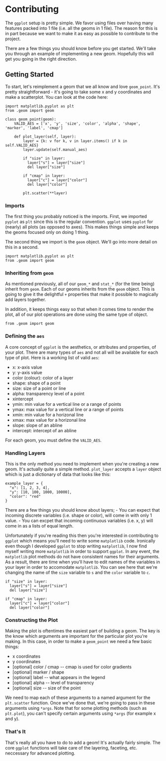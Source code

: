 # Contributing
The `ggplot` setup is pretty simple. We favor using files over having many
features packed into 1 file (i.e. all the geoms in 1 file). The reason for
this is in part because we want to make it as easy as possible to contribute
to the project.

There are a few things you should know before you get started. We'll take you
through an example of implementing a new geom. Hopefully this will get you
going in the right direction.


## Getting Started
To start, let's reimplement a geom that we all know and love `geom_point`. It's pretty
straightforward - it's going to take some x and y coordinates and make a 
scatterplot. You can look at the code here: 

```
import matplotlib.pyplot as plt
from .geom import geom

class geom_point(geom):
    VALID_AES = ['x', 'y', 'size', 'color', 'alpha', 'shape', 'marker', 'label', 'cmap']
    
    def plot_layer(self, layer):
        layer = {k: v for k, v in layer.items() if k in self.VALID_AES}
        layer.update(self.manual_aes)
        
        if "size" in layer:
          layer["s"] = layer["size"]
          del layer["size"]
        
        if "cmap" in layer:
          layer["c"] = layer["color"]
          del layer["color"]
        
        plt.scatter(**layer)
```

### Imports
The first thing you probably noticed is the imports. First, we imported `pyplot` as `plt`
since this is the regular convention. `ggplot` uses `pyplot` for (nearly) all plots (as
opposed to axes). This makes things simple and keeps the geoms focused only on doing 1 
thing.

The second thing we import is the `geom` object. We'll go into more detail on this in a 
second. 

```
import matplotlib.pyplot as plt
from .geom import geom
```

### Inheriting from `geom`
As mentioned previously, all of our `geom_*` and `stat_*` (for the time being) inherit
from `geom`. Each of our geoms inherits from the `geom` object. This is going to give 
it the delightful `+` properties that make it possible to magically add layers together.

In addition, it keeps things easy so that when it comes time to render the plot, all of
our plot operations are done using the same type of object.
```
from .geom import geom
```

### Defining the `aes`
A core concept of `ggplot` is the aesthetics, or attributes and properties, of your plot.
There are many types of `aes` and not all will be available for each type of plot. Here
is a working list of valid `aes`:

- x: x-axis value
- y: y-axis value
- color (colour): color of a layer
- shape: shape of a point
- size: size of a point or line
- alpha: transparency level of a point
- xintercept
- ymin: min value for a vertical line or a range of points
- ymax: max value for a vertical line or a range of points
- xmin: min value for a horizonal line
- xmax: max value for a horizonal line
- slope: slope of an abline
- intercept: intercept of an abline

For each geom, you must define the `VALID_AES`.

### Handling Layers
This is the only method you need to implement when you're creating a new geom. It's 
actually quite a simple method. `plot_layer` accepts a `layer` object which is just
a dictionary of data that looks like this:
```
example_layer = {
  "x": [1, 2, 3, 4],
  "y": [10, 100, 1000, 10000],
  "color": "red"
}
```
There are a few things you should know about layers;
    - You can expect that incoming discrete variables (i.e. shape or color), will
    come in with only 1 value.
    - You can excpet that incoming continuous variables (i.e. x, y) will come in
    as a lists of equal length. 

Unfortunately if you're reading this then you're interested in contributing to
`ggplot` which means you'll need to write some `matplotlib` code. Ironically even though
I developed `ggplot` to stop writing `matplotlib`, I now find myself writing more
`matplotlib` in order to support `ggplot`. In any event, the `matplotlib` plot methods
do not have consistent names for their arguments. As a result, there are time when you'll
  have to edit names of the variables in your layer in order to accomodate `matplotlib`.
You can see here that we're changing the name of the `size` variable to `s` and the 
`color` variable to `c`.

```
if "size" in layer:
  layer["s"] = layer["size"]
  del layer["size"]

if "cmap" in layer:
  layer["c"] = layer["color"]
  del layer["color"]
```

### Constructing the Plot
Making the plot is oftentimes the easiest part of building a geom. The key is the know
which arguments are important for the particular plot you're making. In this case, in order
to make a `geom_point` we need a few basic things:

- x coordinates
- y coordinates
- [optional] color / cmap -- cmap is used for color gradients
- [optional] marker / shape
- [optional] label -- what appears in the legend
- [optional] alpha -- level of transparency
- [optional] size -- size of the point

We need to map each of these arguments to a named argument for the `plt.scatter` function.
Once we've done that, we're going to pass in these arguments using `*args`. Note that for some
plotting methods (such as `plt.plot`), you can't specify certain arguments using `*args` (for 
example x and y).

### That's It
That's really all you have to do to add a geom! It's actually fairly simple. The core `ggplot` 
functions will take care of the layering, faceting, etc. neccessary for advanced plotting.


